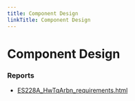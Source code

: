 ```yaml
---
title: Component Design
linkTitle: Component Design
---
```


# Component Design
### Reports

- [ES228A_HwTqArbn_requirements.html](Reports/ES228A_HwTqArbn_requirements.html)

